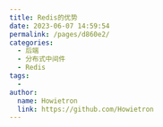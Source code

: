 ```yaml
---
title: Redis的优势
date: 2023-06-07 14:59:54
permalink: /pages/d860e2/
categories:
  - 后端
  - 分布式中间件
  - Redis
tags:
  - 
author: 
  name: Howietron
  link: https://github.com/Howietron
---
```

